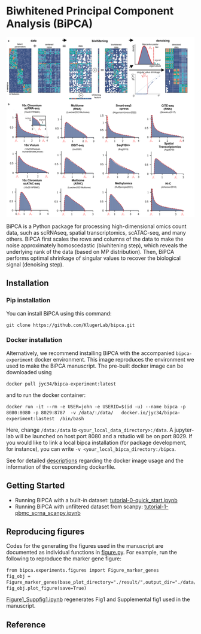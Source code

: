 # Biwhitened Principal Component Analysis (BiPCA) # 
![](python/tutorials/Figure1.png)

BiPCA is a Python package for processing high-dimensional omics count data, such as scRNAseq, spatial transcriptomics, scATAC-seq, and many others. 
BiPCA first scales the rows and columns of the data to make the noise approximately homoscedastic (biwhitening step), which reveals the underlying rank of the data (based on MP distribution). Then, BiPCA performs optimal shrinkage of singular values to recover the biological signal (denoising step). 

## Installation ##

### Pip installation ###
You can install BiPCA using this command:
```
git clone https://github.com/KlugerLab/bipca.git
```
### Docker installation ###
Alternatively, we recommend installing BiPCA with the accompanied ```bipca-experiment``` docker environment. This image reproduces the environment we used to make the BiPCA manuscript. The pre-built docker image can be downloaded using 

```
docker pull jyc34/bipca-experiment:latest
```

and to run the docker container:

```
docker run -it --rm -e USER=john -e USERID=$(id -u) --name bipca -p 8080:8080 -p 8029:8787  -v /data/:/data/   docker.io/jyc34/bipca-experiment:lastest  /bin/bash
```

Here, change ```/data:/data``` to ```<your_local_data_directory>:/data```. A jupyter-lab will be launched on host port 8080 and a rstudio will be on port 8029. If you would like to link a local bipca installation (for package development, for instance), you can write ```-v <your_local_bipca_directory:/bipca```.

See for detailed [descriptions](https://github.com/KlugerLab/bipca-experiment) regarding the docker image usage and the information of the corresponding dockerfile.


## Getting Started ##

- Running BiPCA with a built-in dataset: [tutorial-0-quick_start.ipynb](python/tutorials/tutorial-0-quick_start.ipynb)
- Running BiPCA with unfiltered dataset from scanpy: [tutorial-1-pbmc_scrna_scanpy.ipynb](python/tutorials/tutorial-1-pbmc_scrna_scanpy.ipynb)

## Reproducing figures ##

Codes for the generating the figures used in the manuscript are documented as individual functions in [figure.py](python/bipca/experiments/figures/figures.py). For example, run the following to reproduce the marker gene figure:

```
from bipca.experiments.figures import Figure_marker_genes
fig_obj = Figure_marker_genes(base_plot_directory="./result/",output_dir="./data/",formatstr="png")
fig_obj.plot_figure(save=True)
```
[Figure1_Suppfig1.ipynb](python/bipca/experiments/figures/Figure1_Suppfig1.ipynb) regenerates Fig1 and Supplemental fig1 used in the manuscript.

## Reference ##

